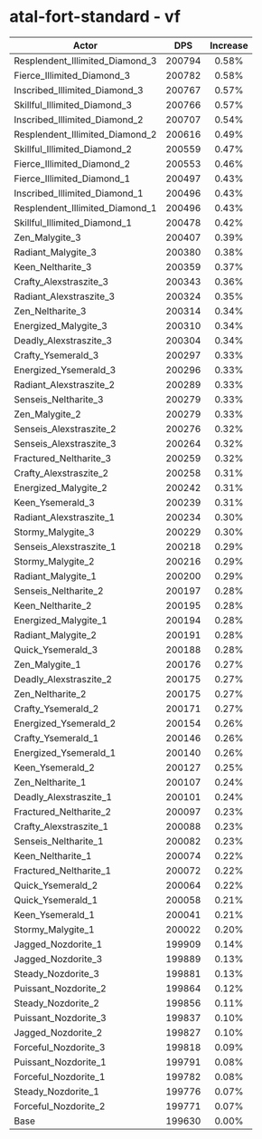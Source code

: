 # atal-fort-standard - vf
| Actor | DPS | Increase |
|---|:---:|:---:|
|Resplendent_Illimited_Diamond_3|200794|0.58%|
|Fierce_Illimited_Diamond_3|200782|0.58%|
|Inscribed_Illimited_Diamond_3|200767|0.57%|
|Skillful_Illimited_Diamond_3|200766|0.57%|
|Inscribed_Illimited_Diamond_2|200707|0.54%|
|Resplendent_Illimited_Diamond_2|200616|0.49%|
|Skillful_Illimited_Diamond_2|200559|0.47%|
|Fierce_Illimited_Diamond_2|200553|0.46%|
|Fierce_Illimited_Diamond_1|200497|0.43%|
|Inscribed_Illimited_Diamond_1|200496|0.43%|
|Resplendent_Illimited_Diamond_1|200496|0.43%|
|Skillful_Illimited_Diamond_1|200478|0.42%|
|Zen_Malygite_3|200407|0.39%|
|Radiant_Malygite_3|200380|0.38%|
|Keen_Neltharite_3|200359|0.37%|
|Crafty_Alexstraszite_3|200343|0.36%|
|Radiant_Alexstraszite_3|200324|0.35%|
|Zen_Neltharite_3|200314|0.34%|
|Energized_Malygite_3|200310|0.34%|
|Deadly_Alexstraszite_3|200304|0.34%|
|Crafty_Ysemerald_3|200297|0.33%|
|Energized_Ysemerald_3|200296|0.33%|
|Radiant_Alexstraszite_2|200289|0.33%|
|Senseis_Neltharite_3|200279|0.33%|
|Zen_Malygite_2|200279|0.33%|
|Senseis_Alexstraszite_2|200276|0.32%|
|Senseis_Alexstraszite_3|200264|0.32%|
|Fractured_Neltharite_3|200259|0.32%|
|Crafty_Alexstraszite_2|200258|0.31%|
|Energized_Malygite_2|200242|0.31%|
|Keen_Ysemerald_3|200239|0.31%|
|Radiant_Alexstraszite_1|200234|0.30%|
|Stormy_Malygite_3|200229|0.30%|
|Senseis_Alexstraszite_1|200218|0.29%|
|Stormy_Malygite_2|200216|0.29%|
|Radiant_Malygite_1|200200|0.29%|
|Senseis_Neltharite_2|200197|0.28%|
|Keen_Neltharite_2|200195|0.28%|
|Energized_Malygite_1|200194|0.28%|
|Radiant_Malygite_2|200191|0.28%|
|Quick_Ysemerald_3|200188|0.28%|
|Zen_Malygite_1|200176|0.27%|
|Deadly_Alexstraszite_2|200175|0.27%|
|Zen_Neltharite_2|200175|0.27%|
|Crafty_Ysemerald_2|200171|0.27%|
|Energized_Ysemerald_2|200154|0.26%|
|Crafty_Ysemerald_1|200146|0.26%|
|Energized_Ysemerald_1|200140|0.26%|
|Keen_Ysemerald_2|200127|0.25%|
|Zen_Neltharite_1|200107|0.24%|
|Deadly_Alexstraszite_1|200101|0.24%|
|Fractured_Neltharite_2|200097|0.23%|
|Crafty_Alexstraszite_1|200088|0.23%|
|Senseis_Neltharite_1|200082|0.23%|
|Keen_Neltharite_1|200074|0.22%|
|Fractured_Neltharite_1|200072|0.22%|
|Quick_Ysemerald_2|200064|0.22%|
|Quick_Ysemerald_1|200058|0.21%|
|Keen_Ysemerald_1|200041|0.21%|
|Stormy_Malygite_1|200022|0.20%|
|Jagged_Nozdorite_1|199909|0.14%|
|Jagged_Nozdorite_3|199889|0.13%|
|Steady_Nozdorite_3|199881|0.13%|
|Puissant_Nozdorite_2|199864|0.12%|
|Steady_Nozdorite_2|199856|0.11%|
|Puissant_Nozdorite_3|199837|0.10%|
|Jagged_Nozdorite_2|199827|0.10%|
|Forceful_Nozdorite_3|199818|0.09%|
|Puissant_Nozdorite_1|199791|0.08%|
|Forceful_Nozdorite_1|199782|0.08%|
|Steady_Nozdorite_1|199776|0.07%|
|Forceful_Nozdorite_2|199771|0.07%|
|Base|199630|0.00%|
